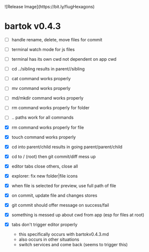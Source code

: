 <!-- no-select -->
<h1 style="display:none"></h1>
![Release Image](https://bit.ly/fiugHexagons)

# bartok v0.4.3

  - [ ] handle rename, delete, move files for commit
  - [ ] terminal watch mode for js files
  - [ ] terminal has its own cwd not dependent on app cwd

  - [ ] cd ../sibling results in parent//sibling
  - [ ] cat command works properly
  - [ ] mv command works properly
  - [ ] md/mkdir command works properly
  - [ ] rm command works properly for folder

  - [ ] .. paths work for all commands

  - [X] rm command works properly for file
  - [X] touch command works properly
  - [X] cd into parent/child results in going parent/parent/child
  - [X] cd to / (root) then git commit/diff mess up

  - [X] editor tabs close others, close all
  - [X] explorer: fix new folder|file icons
  - [X] when file is selected for preview, use full path of file
  - [X] on commit, update file and changes stores
  - [X] git commit should offer message on success/fail
  - [X] something is messed up about cwd from app (esp for files at root)
  - [X] tabs don't trigger editor properly
    - this specifically occurs with bartokv0.4.3.md
    - also occurs in other situations
    - switch services and come back (seems to trigger this)
